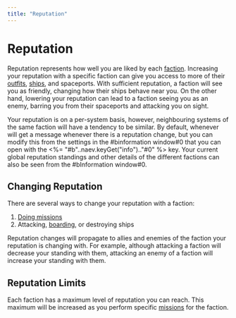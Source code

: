 ```yaml
---
title: "Reputation"
---
```

# Reputation

Reputation represents how well you are liked by each [faction](lore/factions).
Increasing your reputation with a specific faction can give you access to more of their [outfits](outfits), [ships](ships), and spaceports.
With sufficient reputation, a faction will see you as friendly, changing how their ships behave near you.
On the other hand, lowering your reputation can lead to a faction seeing you as an enemy, barring you from their spaceports and attacking you on sight.

Your reputation is on a per-system basis, however, neighbouring systems of the same faction will have a tendency to be similar.
By default, whenever will get a message whenever there is a reputation change, but you can modify this from the settings in the #binformation window#0 that you can open with the <%= "#b"..naev.keyGet("info").."#0" %> key.
Your current global reputation standings and other details of the different factions can also be seen from the #bInformation window#0.

## Changing Reputation

There are several ways to change your reputation with a faction:

1. [Doing missions](mechanics/missions)
1. Attacking, [boarding](mechanics/boarding), or destroying ships

Reputation changes will propagate to allies and enemies of the faction your reputation is changing with.
For example, although attacking a faction will decrease your standing with them, attacking an enemy of a faction will increase your standing with them.

## Reputation Limits

Each faction has a maximum level of reputation you can reach.
This maximum will be increased as you perform specific [missions](mechanics/missions) for the faction.
